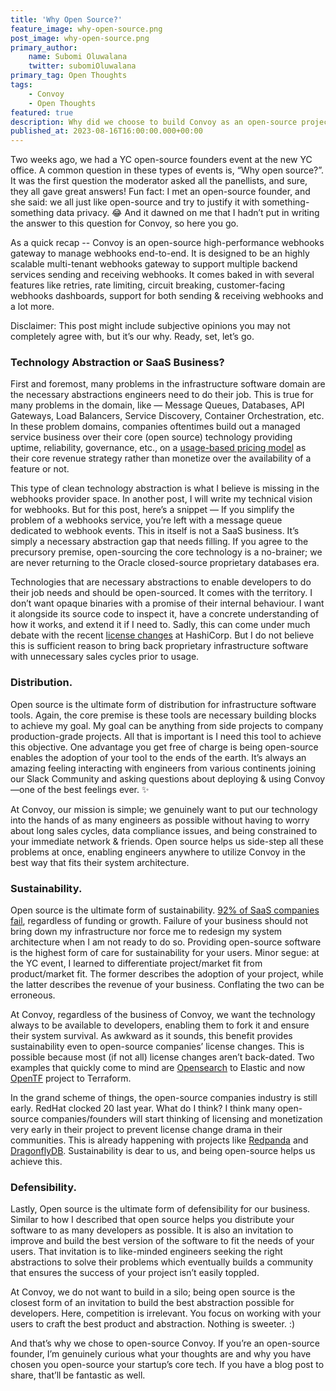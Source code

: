 ```yaml
---
title: 'Why Open Source?'
feature_image: why-open-source.png
post_image: why-open-source.png 
primary_author:
    name: Subomi Oluwalana
    twitter: subomiOluwalana
primary_tag: Open Thoughts
tags:
    - Convoy
    - Open Thoughts
featured: true
description: Why did we choose to build Convoy as an open-source project? In this article, I share our beliefs about open source and why it's important to us. Enjoy 🎉
published_at: 2023-08-16T16:00:00.000+00:00
---
```


Two weeks ago, we had a YC open-source founders event at the new YC office. A common question in these types of events is, “Why open source?”. It was the first question the moderator asked all the panellists, and sure, they all gave great answers!  Fun fact: I met an open-source founder, and she said: we all just like open-source and try to justify it with something-something data privacy. 😂 And it dawned on me that I hadn’t put in writing the answer to this question for Convoy, so here you go. 

As a quick recap -- Convoy is an open-source high-performance webhooks gateway to manage webhooks end-to-end. It is designed to be an highly scalable multi-tenant webhooks gateway to support multiple backend services sending and receiving webhooks. It comes baked in with several features like retries, rate limiting, circuit breaking, customer-facing webhooks dashboards, support for both sending & receiving webhooks and a lot more.

Disclaimer: This post might include subjective opinions you may not completely agree with, but it’s our why. Ready, set, let’s go. 

### Technology Abstraction or SaaS Business?

First and foremost, many problems in the infrastructure software domain are the necessary abstractions engineers need to do their job. This is true for many problems in the domain, like — Message Queues, Databases, API Gateways, Load Balancers, Service Discovery, Container Orchestration, etc. In these problem domains, companies oftentimes build out a managed service business over their core (open source) technology providing uptime, reliability, governance, etc., on a [usage-based pricing model](https://www.usagebased.org/) as their core revenue strategy rather than monetize over the availability of a feature or not. 

This type of clean technology abstraction is what I believe is missing in the webhooks provider space. In another post, I will write my technical vision for webhooks. But for this post, here’s a snippet — If you simplify the problem of a webhooks service, you’re left with a message queue dedicated to webhook events. This in itself is not a SaaS business. It’s simply a necessary abstraction gap that needs filling. If you agree to the precursory premise, open-sourcing the core technology is a no-brainer; we are never returning to the Oracle closed-source proprietary databases era.

Technologies that are necessary abstractions to enable developers to do their job needs and should be open-sourced. It comes with the territory. I don’t want opaque binaries with a promise of their internal behaviour. I want it alongside its source code to inspect it, have a concrete understanding of how it works, and extend it if I need to. Sadly, this can come under much debate with the recent [license changes](https://www.hashicorp.com/blog/hashicorp-adopts-business-source-license) at HashiCorp. But I do not believe this is sufficient reason to bring back proprietary infrastructure software with unnecessary sales cycles prior to usage.

### Distribution.

Open source is the ultimate form of distribution for infrastructure software tools. Again, the core premise is these tools are necessary building blocks to achieve my goal. My goal can be anything from side projects to company production-grade projects. All that is important is I need this tool to achieve this objective. One advantage you get free of charge is being open-source enables the adoption of your tool to the ends of the earth. It’s always an amazing feeling interacting with engineers from various continents joining our Slack Community and asking questions about deploying & using Convoy—one of the best feelings ever. ✨ 

At Convoy, our mission is simple; we genuinely want to put our technology into the hands of as many engineers as possible without having to worry about long sales cycles, data compliance issues, and being constrained to your immediate network & friends. Open source helps us side-step all these problems at once, enabling engineers anywhere to utilize Convoy in the best way that fits their system architecture. 

### Sustainability.

Open source is the ultimate form of sustainability. [92% of SaaS companies fail](https://www.mckinsey.com/industries/technology-media-and-telecommunications/our-insights/grow-fast-or-die-slow), regardless of funding or growth. Failure of your business should not bring down my infrastructure nor force me to redesign my system architecture when I am not ready to do so.  Providing open-source software is the highest form of care for sustainability for your users. Minor segue: at the YC event, I learned to differentiate project/market fit from product/market fit. The former describes the adoption of your project, while the latter describes the revenue of your business. Conflating the two can be erroneous.

At Convoy, regardless of the business of Convoy, we want the technology always to be available to developers, enabling them to fork it and ensure their system survival. As awkward as it sounds, this benefit provides sustainability even to open-source companies’ license changes. This is possible because most (if not all) license changes aren’t back-dated. Two examples that quickly come to mind are [Opensearch](https://opensearch.org/) to Elastic and now [OpenTF](https://opentf.org/) project to Terraform. 

In the grand scheme of things, the open-source companies industry is still early. RedHat clocked 20 last year. What do I think? I think many open-source companies/founders will start thinking of licensing and monetization very early in their project to prevent license change drama in their communities. This is already happening with projects like [Redpanda](https://redpanda.com/blog/open-source) and [DragonflyDB](https://www.dragonflydb.io/blog/announcing-dragonfly). Sustainability is dear to us, and being open-source helps us achieve this.

### Defensibility.

Lastly, Open source is the ultimate form of defensibility for our business. Similar to how I described that open source helps you distribute your software to as many developers as possible. It is also an invitation to improve and build the best version of the software to fit the needs of your users. That invitation is to like-minded engineers seeking the right abstractions to solve their problems which eventually builds a community that ensures the success of your project isn’t easily toppled.

At Convoy, we do not want to build in a silo; being open source is the closest form of an invitation to build the best abstraction possible for developers. Here, competition is irrelevant. You focus on working with your users to craft the best product and abstraction. Nothing is sweeter. :) 

And that’s why we chose to open-source Convoy. If you’re an open-source founder, I’m genuinely curious what your thoughts are and why you have chosen you open-source your startup’s core tech. If you have a blog post to share, that’ll be fantastic as well.

